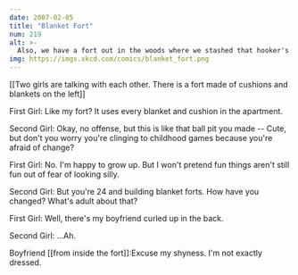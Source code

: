 ```yaml
---
date: 2007-02-05
title: "Blanket Fort"
num: 219
alt: >-
  Also, we have a fort out in the woods where we stashed that hooker's body.
img: https://imgs.xkcd.com/comics/blanket_fort.png
---
```

[[Two girls are talking with each other.  There is a fort made of cushions and blankets on the left]]

First Girl: Like my fort? It uses every blanket and cushion in the apartment.

Second Girl: Okay, no offense, but this is like that ball pit you made -- Cute, but don't you worry you're clinging to childhood games because you're afraid of change?

First Girl: No. I'm happy to grow up. But I won't pretend fun things aren't still fun out of fear of looking silly.

Second Girl: But you're 24 and building blanket forts. How have you changed? What's adult about that?

First Girl: Well, there's my boyfriend curled up in the back.

Second Girl: ...Ah.

Boyfriend [[from inside the fort]]:Excuse my shyness.  I'm not exactly dressed.

